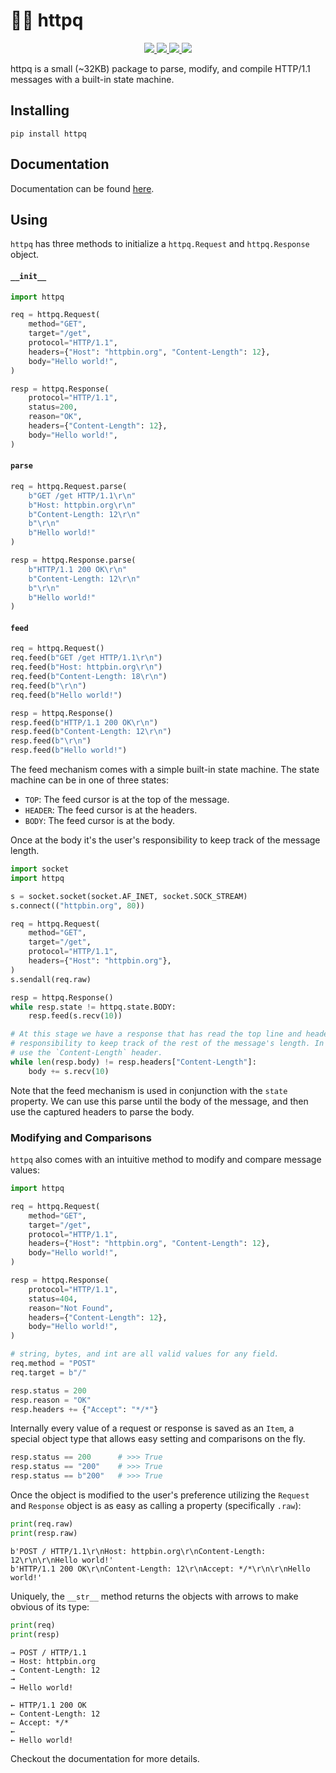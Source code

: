 # 🏃‍♂️ httpq

<p align="center">

  <a href="https://github.com/synchronizing/httpq/actions/workflows/pytest-cover-run.yaml">
    <img src="https://github.com/synchronizing/httpq/actions/workflows/pytest-cover-run.yaml/badge.svg">
  </a>

<a href="https://synchronizing.github.io/httpq/">
    <img src="https://github.com/synchronizing/httpq/actions/workflows/docs-publish.yaml/badge.svg">
  </a>
  
  <a href="https://coveralls.io/github/synchronizing/httpq?branch=master">
    <img src="https://coveralls.io/repos/github/synchronizing/httpq/badge.svg?branch=master">
  </a>

  <a href="https://opensource.org/licenses/MIT">
    <img src="https://img.shields.io/badge/License-MIT-yellow.svg">
  </a>
</p>

httpq is a small (~32KB) package to parse, modify, and compile HTTP/1.1 messages with a built-in state machine.

## Installing

```
pip install httpq
```

## Documentation

Documentation can be found [here](https://synchronizing.github.io/httpq/).

## Using

`httpq` has three methods to initialize a `httpq.Request` and `httpq.Response` object.

#### `__init__`

```python
import httpq

req = httpq.Request(
    method="GET",
    target="/get",
    protocol="HTTP/1.1",
    headers={"Host": "httpbin.org", "Content-Length": 12},
    body="Hello world!",
)

resp = httpq.Response(
    protocol="HTTP/1.1",
    status=200,
    reason="OK",
    headers={"Content-Length": 12},
    body="Hello world!",
)
```

#### `parse`

```python
req = httpq.Request.parse(
    b"GET /get HTTP/1.1\r\n"
    b"Host: httpbin.org\r\n"
    b"Content-Length: 12\r\n"
    b"\r\n"
    b"Hello world!"
)

resp = httpq.Response.parse(
    b"HTTP/1.1 200 OK\r\n"
    b"Content-Length: 12\r\n"
    b"\r\n"
    b"Hello world!"
)
```

#### `feed`

```python
req = httpq.Request()
req.feed(b"GET /get HTTP/1.1\r\n")
req.feed(b"Host: httpbin.org\r\n")
req.feed(b"Content-Length: 18\r\n")
req.feed(b"\r\n")
req.feed(b"Hello world!")

resp = httpq.Response()
resp.feed(b"HTTP/1.1 200 OK\r\n")
resp.feed(b"Content-Length: 12\r\n")
resp.feed(b"\r\n")
resp.feed(b"Hello world!")
```

The feed mechanism comes with a simple built-in state machine. The state machine can be in one of three states:

* `TOP`: The feed cursor is at the top of the message.
* `HEADER`: The feed cursor is at the headers.
* `BODY`: The feed cursor is at the body.

Once at the body it's the user's responsibility to keep track of the message length.

```python
import socket
import httpq

s = socket.socket(socket.AF_INET, socket.SOCK_STREAM)
s.connect(("httpbin.org", 80))

req = httpq.Request(
    method="GET",
    target="/get",
    protocol="HTTP/1.1",
    headers={"Host": "httpbin.org"},
)
s.sendall(req.raw)

resp = httpq.Response()
while resp.state != httpq.state.BODY:
    resp.feed(s.recv(10))

# At this stage we have a response that has read the top line and headers. It's the user's
# responsibility to keep track of the rest of the message's length. In this case, we'll just
# use the `Content-Length` header.
while len(resp.body) != resp.headers["Content-Length"]:
    body += s.recv(10)
```

Note that the feed mechanism is used in conjunction with the `state` property. We can use this parse until the body of the message, and then use the captured headers to parse the body.

### Modifying and Comparisons

`httpq` also comes with an intuitive method to modify and compare message values:

```python
import httpq

req = httpq.Request(
    method="GET",
    target="/get",
    protocol="HTTP/1.1",
    headers={"Host": "httpbin.org", "Content-Length": 12},
    body="Hello world!",
)

resp = httpq.Response(
    protocol="HTTP/1.1",
    status=404,
    reason="Not Found",
    headers={"Content-Length": 12},
    body="Hello world!",
)

# string, bytes, and int are all valid values for any field.
req.method = "POST"
req.target = b"/"

resp.status = 200
resp.reason = "OK"
resp.headers += {"Accept": "*/*"}
```

Internally every value of a request or response is saved as an `Item`, a special object type that allows easy setting and comparisons on the fly.

```python
resp.status == 200      # >>> True
resp.status == "200"    # >>> True
resp.status == b"200"   # >>> True
```

Once the object is modified to the user's preference utilizing the `Request` and `Response` object is as easy as calling a property (specifically `.raw`):

```python
print(req.raw)
print(resp.raw)
```

```
b'POST / HTTP/1.1\r\nHost: httpbin.org\r\nContent-Length: 12\r\n\r\nHello world!'
b'HTTP/1.1 200 OK\r\nContent-Length: 12\r\nAccept: */*\r\n\r\nHello world!'
```

Uniquely, the `__str__` method returns the objects with arrows to make obvious of its type:

```python
print(req)
print(resp)
```

```
→ POST / HTTP/1.1
→ Host: httpbin.org
→ Content-Length: 12
→ 
→ Hello world!

← HTTP/1.1 200 OK
← Content-Length: 12
← Accept: */*
← 
← Hello world!
```

Checkout the documentation for more details.
